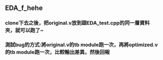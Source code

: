 ## EDA_f_hehe
### clone下去之後，把original.v放到跟EDA_test.cpp的同一層資料夾，就可以跑了~
### 測試bug的方式:將original.v的tb module跑一次，再將optimized.v的tb module跑一次，比較輸出差異，然後回報
